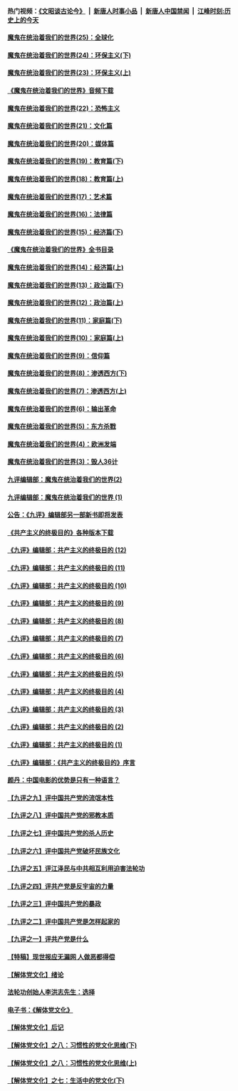 #### 热门视频：[《文昭谈古论今》](https://github.com/gfw-breaker/wenzhao/blob/master/README.md?t=11030633) &nbsp;|&nbsp; [新唐人时事小品](https://github.com/gfw-breaker/ntdtv-comedy/blob/master/README.md?t=11030633) &nbsp;|&nbsp; [新唐人中国禁闻](https://github.com/gfw-breaker/ntdtv-news/blob/master/README.md?t=11030633) &nbsp;|&nbsp; [江峰时刻:历史上的今天](https://github.com/gfw-breaker/today-in-history/blob/master/README.md?t=11030633) 

#### [魔鬼在统治着我们的世界(25)：全球化](../pages/nsc422/n10788205.md?t=11030633) 

#### [魔鬼在统治着我们的世界(24)：环保主义(下)](../pages/nsc422/n10695307.md?t=11030633) 

#### [魔鬼在统治着我们的世界(23)：环保主义(上)](../pages/nsc422/n10688613.md?t=11030633) 

#### [《魔鬼在统治着我们的世界》音频下载](../pages/nsc422/n10635553.md?t=11030633) 

#### [魔鬼在统治着我们的世界(22)：恐怖主义](../pages/nsc422/n10614727.md?t=11030633) 

#### [魔鬼在统治着我们的世界(21)：文化篇](../pages/nsc422/n10597706.md?t=11030633) 

#### [魔鬼在统治着我们的世界(20)：媒体篇](../pages/nsc422/n10586579.md?t=11030633) 

#### [魔鬼在统治着我们的世界(19)：教育篇(下)](../pages/nsc422/n10564808.md?t=11030633) 

#### [魔鬼在统治着我们的世界(18)：教育篇(上)](../pages/nsc422/n10526970.md?t=11030633) 

#### [魔鬼在统治着我们的世界(17)：艺术篇](../pages/nsc422/n10499093.md?t=11030633) 

#### [魔鬼在统治着我们的世界(16)：法律篇](../pages/nsc422/n10485969.md?t=11030633) 

#### [魔鬼在统治着我们的世界(15)：经济篇(下)](../pages/nsc422/n10469975.md?t=11030633) 

#### [《魔鬼在统治着我们的世界》全书目录](../pages/nsc422/n10464261.md?t=11030633) 

#### [魔鬼在统治着我们的世界(14)：经济篇(上)](../pages/nsc422/n10457370.md?t=11030633) 

#### [魔鬼在统治着我们的世界(13)：政治篇(下)](../pages/nsc422/n10448270.md?t=11030633) 

#### [魔鬼在统治着我们的世界(12)：政治篇(上)](../pages/nsc422/n10444576.md?t=11030633) 

#### [魔鬼在统治着我们的世界(11)：家庭篇(下)](../pages/nsc422/n10440961.md?t=11030633) 

#### [魔鬼在统治着我们的世界(10)：家庭篇(上)](../pages/nsc422/n10435448.md?t=11030633) 

#### [魔鬼在统治着我们的世界(9)：信仰篇](../pages/nsc422/n10432159.md?t=11030633) 

#### [魔鬼在统治着我们的世界(8)：渗透西方(下)](../pages/nsc422/n10429603.md?t=11030633) 

#### [魔鬼在统治着我们的世界(7)：渗透西方(上)](../pages/nsc422/n10426013.md?t=11030633) 

#### [魔鬼在统治着我们的世界(6)：输出革命](../pages/nsc422/n10421536.md?t=11030633) 

#### [魔鬼在统治着我们的世界(5)：东方杀戮](../pages/nsc422/n10417707.md?t=11030633) 

#### [魔鬼在统治着我们的世界(4)：欧洲发端](../pages/nsc422/n10414890.md?t=11030633) 

#### [魔鬼在统治着我们的世界(3)：毁人36计](../pages/nsc422/n10411583.md?t=11030633) 

#### [九评编辑部：魔鬼在统治着我们的世界(2)](../pages/nsc422/n10410036.md?t=11030633) 

#### [九评编辑部：魔鬼在统治着我们的世界 (1)](../pages/nsc422/n10406825.md?t=11030633) 

#### [公告：《九评》编辑部另一部新书即将发表](../pages/nsc422/n10405104.md?t=11030633) 

#### [《共产主义的终极目的》各种版本下载](../pages/nsc422/n10022138.md?t=11030633) 

#### [《九评》编辑部：共产主义的终极目的 (12)](../pages/nsc422/n9933272.md?t=11030633) 

#### [《九评》编辑部：共产主义的终极目的 (11)](../pages/nsc422/n9924973.md?t=11030633) 

#### [《九评》编辑部：共产主义的终极目的 (10)](../pages/nsc422/n9920883.md?t=11030633) 

#### [《九评》编辑部：共产主义的终极目的 (9)](../pages/nsc422/n9916363.md?t=11030633) 

#### [《九评》编辑部：共产主义的终极目的 (8)](../pages/nsc422/n9912488.md?t=11030633) 

#### [《九评》编辑部：共产主义的终极目的 (7)](../pages/nsc422/n9901176.md?t=11030633) 

#### [《九评》编辑部：共产主义的终极目的 (6)](../pages/nsc422/n9899359.md?t=11030633) 

#### [《九评》编辑部：共产主义的终极目的 (5)](../pages/nsc422/n9893174.md?t=11030633) 

#### [《九评》编辑部：共产主义的终极目的 (4)](../pages/nsc422/n9891246.md?t=11030633) 

#### [《九评》编辑部：共产主义的终极目的 (3)](../pages/nsc422/n9879879.md?t=11030633) 

#### [《九评》编辑部：共产主义的终极目的 (2)](../pages/nsc422/n9876205.md?t=11030633) 

#### [《九评》编辑部：共产主义的终极目的 (1)](../pages/nsc422/n9865857.md?t=11030633) 

#### [《九评》编辑部：《共产主义的终极目的》序言](../pages/nsc422/n9862666.md?t=11030633) 

#### [颜丹：中国电影的优势是只有一种语言？](../pages/nsc422/n9583062.md?t=11030633) 

#### [【九评之九】评中国共产党的流氓本性](../pages/nsc422/n737542.md?t=11030633) 

#### [【九评之八】评中国共产党的邪教本质](../pages/nsc422/n735942.md?t=11030633) 

#### [【九评之七】评中国共产党的杀人历史](../pages/nsc422/n733806.md?t=11030633) 

#### [【九评之六】评中国共产党破坏民族文化](../pages/nsc422/n731667.md?t=11030633) 

#### [【九评之五】评江泽民与中共相互利用迫害法轮功](../pages/nsc422/n730058.md?t=11030633) 

#### [【九评之四】评共产党是反宇宙的力量](../pages/nsc422/n727814.md?t=11030633) 

#### [【九评之三】评中国共产党的暴政](../pages/nsc422/n725597.md?t=11030633) 

#### [【九评之二】评中国共产党是怎样起家的](../pages/nsc422/n723946.md?t=11030633) 

#### [【九评之一】评共产党是什么](../pages/nsc422/n722529.md?t=11030633) 

#### [【特稿】现世报应无漏网 人做恶都得偿](../pages/nsc422/n4215167.md?t=11030633) 

#### [【解体党文化】绪论](../pages/nsc422/n1449356.md?t=11030633) 

#### [法轮功创始人李洪志先生：选择](../pages/nsc422/n3580738.md?t=11030633) 

#### [电子书：《解体党文化》](../pages/nsc422/n1573484.md?t=11030633) 

#### [【解体党文化】后记](../pages/nsc422/n1531999.md?t=11030633) 

#### [【解体党文化】之八：习惯性的党文化思维(下)](../pages/nsc422/n1526477.md?t=11030633) 

#### [【解体党文化】之八：习惯性的党文化思维(上)](../pages/nsc422/n1520631.md?t=11030633) 

#### [【解体党文化】之七：生活中的党文化(下)](../pages/nsc422/n1513446.md?t=11030633) 

